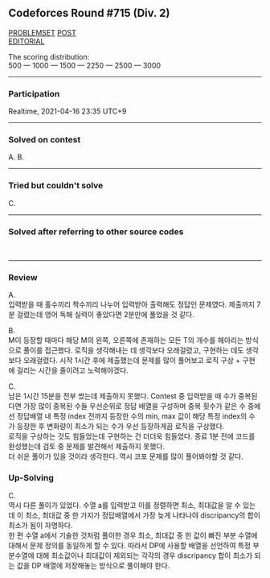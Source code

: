## Codeforces Round #715 (Div. 2)

[PROBLEMSET](https://codeforces.com/contest/1511)
 [POST](https://codeforces.com/topic/90245/en1)<br>
 [EDITORIAL](https://codeforces.com/blog/entry/89644)

<p>
  
The scoring distribution:<br>
500 — 1000 — 1500 — 2250 — 2500 — 3000
</p>

---

### Participation

<p>Realtime, 2021-04-16 23:35 UTC+9</p>

---

### Solved on contest

<p>A. B.</p>

---

### Tried but couldn't solve

<p>C.</p>

---

### Solved after referring to other source codes
<br>

---

### Review
<p>
A.<br>
입력받을 때 홀수끼리 짝수끼리 나누어 입력받아 출력해도 정답인 문제였다. 제출까지 7분 걸렸는데 영어 독해 실력이 좋았다면 2분만에 풀었을 것 같다.
</p>
<p>
B.<br>
M이 등장할 때마다 해당 M의 왼쪽, 오른쪽에 존재하는 모든 T의 개수를 헤아리는 방식으로 풀이를 접근했다. 로직을 생각해내는 데 생각보다 오래걸렸고, 구현하는 데도 생각보다 오래걸렸다. 시작 1시간 후에 제출했는데 문제를 많이 풀어보고 로직 구상 + 구현에 걸리는 시간을 줄이려고 노력해야겠다.
</p>
<p>
C.<br>
남은 1시간 15분을 전부 썼는데 제출하지 못했다. Contest 중 입력받을 때 수가 중복된다면 가장 많이 중복된 수들 우선순위로 정답 배열을 구성하며 중복 횟수가 같은 수 중에선 정답배열 내 특정 index 전까지 등장한 수의 min, max 값이 해당 특정 index의 수가 등장한 후 변화량이 최소가 되는 수가 우선 등장하게끔 로직을 구상했다.<br>
로직을 구상하는 것도 힘들었는데 구현하는 건 더더욱 힘들었다. 종료 1분 전에 코드를 완성했는데 검토 중 문제를 발견해서 제출하지 못했다.<br>
더 쉬운 풀이가 있을 것이라 생각한다. 역시 코포 문제를 많이 풀어봐야할 것 같다.
</p>

### Up-Solving
<p>
C.<br>
역시 다른 풀이가 있었다. 수열 a를 입력받고 이를 정렬하면 최소, 최대값을 알 수 있는데 이 최소, 최대값 중 한 가지가 정답배열에서 가장 늦게 나타나야 discripancy의 합이 최소가 됨이 자명하다.<br>
한 편 수열 a에서 기술한 것처럼 풀이한 경우 최소, 최대값 중 한 값이 빠진 부분 수열에 대해서 문제 정의를 동일하게 할 수 있다. 따라서 DP에 사용할 배열을 선언하여 특정 부분수열에 대해 최소값이나 최대값이 제외되는 각각의 경우 discripancy 합이 최소가 되는 값을 DP 배열에 저장해놓는 방식으로 풀이해야 한다.
</p>